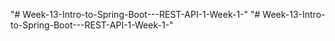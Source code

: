 "# Week-13-Intro-to-Spring-Boot---REST-API-1-Week-1-" 
"# Week-13-Intro-to-Spring-Boot---REST-API-1-Week-1-" 
